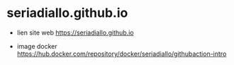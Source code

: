 # seriadiallo.github.io

- lien site web
  https://seriadiallo.github.io 

- image docker
  https://hub.docker.com/repository/docker/seriadiallo/githubaction-intro
